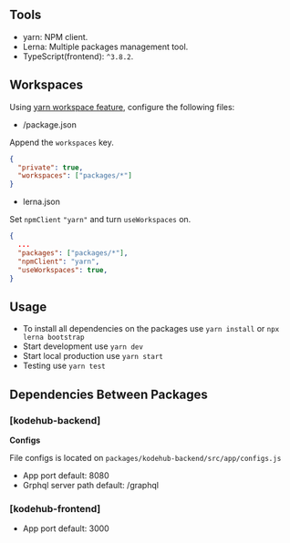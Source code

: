 ## Tools

- yarn: NPM client.
- Lerna: Multiple packages management tool.
- TypeScript(frontend): `^3.8.2`.

## Workspaces

Using [yarn workspace feature](https://yarnpkg.com/en/docs/workspaces), configure the following files:

- /package.json

Append the `workspaces` key.

```json
{
  "private": true,
  "workspaces": ["packages/*"]
}
```

- lerna.json

Set `npmClient` `"yarn"` and turn `useWorkspaces` on.

```json
{
  ...
  "packages": ["packages/*"],
  "npmClient": "yarn",
  "useWorkspaces": true,
}
```

## Usage

- To install all dependencies on the packages use `yarn install` or `npx lerna bootstrap`
- Start development use `yarn dev`
- Start local production use `yarn start`
- Testing use `yarn test`

## Dependencies Between Packages

### [kodehub-backend]

**Configs**

File configs is located on `packages/kodehub-backend/src/app/configs.js`

- App port default: 8080
- Grphql server path default: /graphql

### [kodehub-frontend]

- App port default: 3000
